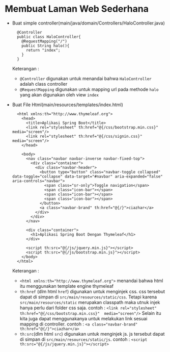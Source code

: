 # Membuat Laman Web Sederhana #

- Buat simple controller(main/java/domain/Controllers/HaloController.java)
  ```
    @Controller
    public class HaloController{
      @RequestMapping("/")
      public String halo(){
        return "index";
      }
    }
  ```
  Keterangan :
  - `@Controller` digunakan untuk menandai bahwa `HaloController` adalah class controller
  - `@RequestMapping` digunakan untuk mapping url pada methode `halo` yang akan digunakan oleh view `index`

- Buat File Html(main/resources/templates/index.html)
  ```
    <html xmlns:th="http://www.thymeleaf.org">
      <head>
        <title>Aplikasi Spring Boot</title>
        <link rel="stylesheet" th:href="@{/css/bootstrap.min.css}"  media="screen"/>
        <link rel="stylesheet" th:href="@{/css/signin.css}" media="screen"/>
      </head>

      <body>
        <nav class="navbar navbar-inverse navbar-fixed-top">
          <div class="container">
            <div class="navbar-header">
              <button type="button" class="navbar-toggle collapsed" data-toggle="collapse" data-target="#navbar" aria-expanded="false" aria-controls="navbar">
                <span class="sr-only">Toggle navigation</span>
                <span class="icon-bar"></span>
                <span class="icon-bar"></span>
                <span class="icon-bar"></span>
              </button>
              <a class="navbar-brand" th:href="@{/}">ciazhar</a>
            </div>
          </div>
        </nav>

        <div class="container">
          <h1>Aplikasi Spring Boot Dengan Thymeleaf</h1>
        </div>

        <script th:src="@{/js/jquery.min.js}"></script>
        <script th:src="@{/js/bootstrap.min.js}"></script>
      </body>
    </html>
  ```
  Keterangan :
  - `<html xmlns:th="http://www.thymeleaf.org">` menandai bahwa html itu menggunakan template engine thymeleaf
  - `th:href` (dlm html `href`) digunakan untuk menginjek css. css tersebut dapat di simpan di `src/main/resources/static/css`. Tetapi karena `src/main/resources/static` merupakan classpath maka utnuk injek hanya perlu dari folder css saja. contoh : `<link rel="stylesheet" th:href="@{/css/bootstrap.min.css}"  media="screen"/>`
  Selain itu kita juga dapat menggunakanya untuk melakukan link sesuai mapping di controller. contoh : `<a class="navbar-brand" th:href="@{/}">ciazhar</a>`
  - `th:src`(dlm html `src`) digunakan untuk menginjek js. js tersebut dapat di simpan di `src/main/resources/static/js`. contoh : `<script th:src="@{/js/jquery.min.js}"></script>`
